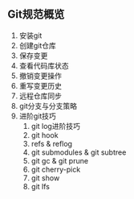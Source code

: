 ## Git规范概览

1. 安装git
2. 创建git仓库
3. 保存变更
4. 查看代码库状态
5. 撤销变更操作
6. 重写变更历史
7. 远程仓库同步
8. git分支与分支策略
9. 进阶git技巧
   1.  git log进阶技巧
   2.  git hook
   3.  refs & reflog
   4.  git submodules & git subtree
   5.  git gc & git prune
   6.  git cherry-pick
   7.  git show
   8.  git lfs
